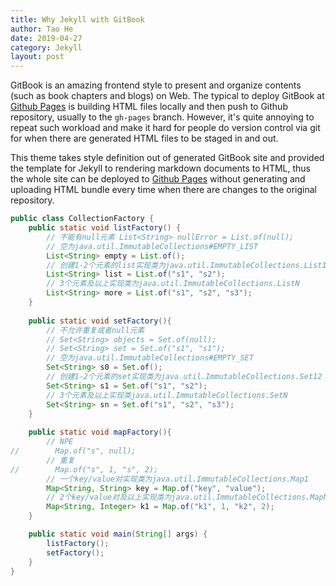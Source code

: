 ```yaml
---
title: Why Jekyll with GitBook
author: Tao He
date: 2019-04-27
category: Jekyll
layout: post
---
```


GitBook is an amazing frontend style to present and organize contents (such as book chapters
and blogs) on Web. The typical to deploy GitBook at [Github Pages][1]
is building HTML files locally and then push to Github repository, usually to the `gh-pages`
branch. However, it's quite annoying to repeat such workload and make it hard for people do
version control via git for when there are generated HTML files to be staged in and out.

This theme takes style definition out of generated GitBook site and provided the template
for Jekyll to rendering markdown documents to HTML, thus the whole site can be deployed
to [Github Pages][1] without generating and uploading HTML bundle every time when there are
changes to the original repository.

```java
public class CollectionFactory {
    public static void listFactory() {
        // 不能有null元素 List<String> nullError = List.of(null);
        // 空为java.util.ImmutableCollections#EMPTY_LIST
        List<String> empty = List.of();
        // 创建1-2个元素的list实现类为java.util.ImmutableCollections.List12
        List<String> list = List.of("s1", "s2");
        // 3个元素及以上实现类为java.util.ImmutableCollections.ListN
        List<String> more = List.of("s1", "s2", "s3");
    }
    
    public static void setFactory(){
        // 不允许重复或者null元素
        // Set<String> objects = Set.of(null);
        // Set<String> set = Set.of("s1", "s1");
        // 空为java.util.ImmutableCollections#EMPTY_SET
        Set<String> s0 = Set.of();
        // 创建1-2个元素的set实现类为java.util.ImmutableCollections.Set12
        Set<String> s1 = Set.of("s1", "s2");
        // 3个元素及以上实现类java.util.ImmutableCollections.SetN
        Set<String> sn = Set.of("s1", "s2", "s3");
    }
    
    public static void mapFactory(){
        // NPE
//        Map.of("s", null);
        // 重复
//        Map.of("s", 1, "s", 2);
        // 一个key/value对实现类为java.util.ImmutableCollections.Map1
        Map<String, String> key = Map.of("key", "value");
        // 2个key/value对及以上实现类为java.util.ImmutableCollections.MapN
        Map<String, Integer> k1 = Map.of("k1", 1, "k2", 2);
    }

    public static void main(String[] args) {
        listFactory();
        setFactory();
    }
}
```

[1]: https://pages.github.com

